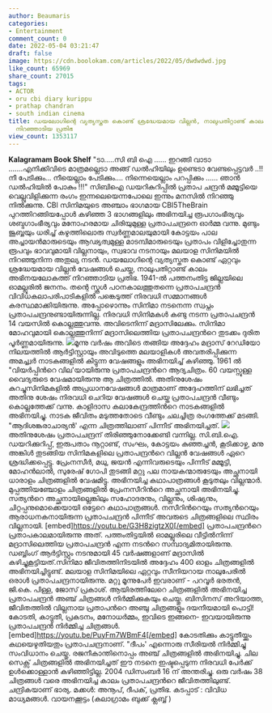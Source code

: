 ```yaml
---
author: Beaumaris
categories:
- Entertainment
comment_count: 0
date: 2022-05-04 03:21:47
draft: false
image: https://cdn.boolokam.com/articles/2022/05/dwdwdwd.jpg
like_count: 65969
share_count: 27015
tags:
- ACTOR
- oru cbi diary kurippu
- prathap chandran
- south indian cinema
title: ഡയലോഗിന്റെ വ്യത്യസ്തത കൊണ്ട് ശ്രദ്ധേയമായ വില്ലൻ, നാലുപതിറ്റാണ്ട് കാലം അഭിനയത്തിൽ
  നിറഞ്ഞാടിയ പ്രതിഭ
view_count: 1353117
---
```


**Kalagramam Book Shelf** "ടാ.....സി ബി ഐ ...... ഇറങ്ങി വാടാ .......എനിക്കിവിടെ മാത്രമല്ലെടാ അങ്ങ് ഡൽഹിയിലും ഉണ്ടെടാ വേണ്ടപ്പെട്ടവർ ..!! നീ പേടിക്കും... നീയെല്ലാം പേടിക്കും.... നിന്നെയെല്ലാം പറപ്പിക്കും ...... ഞാൻ ഡൽഹിയിൽ പോകും !!!" സിബിഐ ഡയറികുറിപ്പിൽ പ്രതാപ ചന്ദ്രൻ മമ്മൂട്ടിയെ വെല്ലുവിളിക്കുന്ന രംഗം ഇന്നലെയെന്നപോലെ ഇന്നും മനസിൽ നിറഞ്ഞു നിൽക്കുന്നു. CBl സിനിമയുടെ അഞ്ചാം ഭാഗമായ CBI5TheBrain പുറത്തിറങ്ങിയപ്പോൾ കഴിഞ്ഞ 3 ഭാഗങ്ങളിലും അഭിനയിച്ച രൂപഗാംഭീര്യവും ശബ്ദഗാംഭീര്യവും മനോഹരമായ ചിരിയുമുള്ള പ്രതാപചന്ദ്രനെ ഓർമ്മ വന്നു. മുണ്ടും ജൂബ്ബയും ധരിച്ച് കഴുത്തിലൊരു സ്വർണ്ണമാലയുമായി കോട്ടയം പാല അച്ചായൻമാരുടെയും ആഢ്യത്വമുള്ള മാടമ്പിമാരുടെയും പ്രതാപം വിളിച്ചോതുന്ന രൂപവും ഭാവവുമായി വില്ലനായും, സ്വഭാവ നടനായും മലയാള സിനിമയില്‍ നിറഞ്ഞുനിന്ന അതുല്യ നടന്‍. ഡയലോഗിന്റെ വ്യത്യസ്തത കൊണ്ട് ഏറ്റവും ശ്രദ്ധേയമായ വില്ലൻ വേഷങ്ങൾ ചെയ്ത, നാലുപതിറ്റാണ്ട് കാലം അഭിനയലോകത്ത് നിറഞ്ഞാടിയ പ്രതിഭ. 1941-ൽ പത്തനംതിട്ട ജില്ലയിലെ ഓമല്ലൂരിൽ ജനനം. തന്റെ സ്കൂൾ പഠനകാലത്തുതന്നെ പ്രതാപചന്ദ്രൻ വിവിധകലാപരിപാടികളിൽ പങ്കെടുത്ത് നിരവധി സമ്മാനങ്ങൾ കരസ്ഥമാക്കിയിരുന്നു. അപ്പോഴൊന്നും സിനിമാ നടനെന്ന സ്വപ്നം പ്രതാപചന്ദ്രനുണ്ടായിരുന്നില്ല. നിരവധി സിനിമകള്‍ കണ്ടു നടന്ന പ്രതാപചന്ദ്രന്‍ 14 വയസില്‍ കൊല്ലത്തുവന്നു. അവിടെനിന്ന് മദ്രാസിലേക്കും. സിനിമാ മോഹവുമായി കൊല്ലത്തുനിന്ന് മദ്രാസിലെത്തിയ പ്രതാപചന്ദ്രന്‍റെ തുടക്കം ദുരിത പൂര്‍ണ്ണമായിരുന്നു. ![](https://cdn.boolokam.com/articles/2022/05/dwdwdwd.jpg)മൂന്നു വര്‍ഷം അവിടെ തങ്ങിയ അദ്ദേഹം മദ്രാസ് റേഡിയോ നിലയത്തില്‍ ആര്‍ട്ടിസ്റ്റായും അവിടുത്തെ മലയാളികള്‍ അവതരിപ്പിക്കുന്ന അമച്ച്വര്‍ നാടകങ്ങളില്‍ കിട്ടുന്ന വേഷങ്ങളും അഭിനയിച്ച് കഴിഞ്ഞു. 1961 ല്‍ "വിയര്‍പ്പിന്‍റെ വില'യായിരുന്നു പ്രതാപചന്ദ്രന്‍റെ ആദ്യചിത്രം. 60 വയസ്സുള്ള വൈദ്യരുടെ വേഷമായിരുന്നു ആ ചിത്രത്തില്‍. അതിനുശേഷം കുറച്ചുസിനിമകളിൽ അപ്രധാനവേഷങ്ങൾ മാത്രമാണ് അദ്ദേഹത്തിന് ലഭിച്ചത് അതിനു ശേഷം നിരവധി ചെറിയ വേഷങ്ങള്‍ ചെയ്ത പ്രതാപചന്ദ്രന്‍ വീണ്ടും കൊല്ലത്തേക്ക് വന്നു. കാളിദാസ കലാകേന്ദ്രത്തിന്‍റെ നാടകങ്ങളില്‍ അഭിനയിച്ചു. നാടക ജീവിതം മടുത്തതോടെ വീണ്ടും ചലച്ചിത്ര രംഗത്തേക്ക് മടങ്ങി. "ആദിശങ്കരാചാര്യന്‍' എന്ന ചിത്രത്തിലാണ് പിന്നീട് അഭിനയിച്ചത്. ![](https://cdn.boolokam.com/articles/2022/05/fwfwfw.jpg)അതിനുശേഷം പ്രതാപചന്ദ്രന് തിരിഞ്ഞുനോക്കേണ്ടി വന്നില്ല. സി.ബി.ഐ. ഡയറിക്കുറിപ്പ്, ഇരുപതാം നൂറ്റാണ്ട്, സംഘം, കോട്ടയം കുഞ്ഞച്ചൻ, കൂടിക്കാഴ്ച, മനു അങ്കിൾ തുടങ്ങിയ സിനിമകളിലെ പ്രതാപന്ദ്രന്‍റെ വില്ലന്‍ വേഷങ്ങള്‍ ഏറെ ശ്രദ്ധിക്കപ്പെട്ടു. പ്രേംനസീർ, മധു, ജയൻ എന്നിവരുടെയും പിന്നീട് മമ്മൂട്ടി, മോഹൻലാൽ, സുരേഷ് ഗോപി തുടങ്ങി മറ്റു പല നായകന്മാരുടേയും അച്ഛനായി ധാരാളം ചിത്രങ്ങളില്‍ വേഷമിട്ടു. അഭിനയിച്ച കഥാപാത്രങ്ങള്‍ കൂടുതലും വില്ലന്മാര്‍. മുപ്പത്തിയഞ്ചോളം ചിത്രങ്ങളില്‍ പ്രേംനസീറിന്‍റെ അച്ഛനായി അഭിനയിച്ചു. സത്യന്‍റെ അച്ഛനായില്ലെങ്കിലും സഹോദരനും, വില്ലനും, ശിഷ്യനും, ചിറ്റപ്പനുമൊക്കെയായി ഒട്ടേറെ കഥാപാത്രങ്ങള്‍. നസീറിന്‍റെയും സത്യന്‍റെയും ആരാധനകനായിരുന്ന പ്രതാപചന്ദ്രന്‍ പിന്നീട് അവരുടെ ചിത്രങ്ങളിലെ സ്ഥിരം വില്ലനായി. [embed]https://youtu.be/G3H8zigtzX0[/embed] പ്രതാപചന്ദ്രന്‍റെ പ്രതാപകാലമായിരുന്നു അത്. പത്തംതിട്ടയില്‍ ഓമല്ലൂരിലെ വീട്ടില്‍നിന്ന് മദ്രാസിലെത്തിയ പ്രതാപചന്ദ്രന്‍ എന്ന നടന്‍റെ സമ്പാദ്യമിതായിരുന്നു.‍ ഡബ്ബിംഗ് ആര്‍ട്ടിസ്റ്റും നടനുമായി 45 വര്‍ഷങ്ങളാണ് മദ്രാസില്‍ കഴിച്ചുകൂട്ടിയത്.സിനിമാ ജീവിതത്തിനിടയില്‍ അദ്ദേഹം 400 ഓളം ചിത്രങ്ങളില്‍ അഭിനയിച്ചിട്ടുണ്ട്. മലയാള സിനിമയിലെ ഏറ്റവും സീനിയറായ നാലുപേരില്‍ ഒരാള്‍ പ്രതാപചന്ദ്രനായിരുന്നു. മറ്റു മൂന്നുപേര്‍ ഇവരാണ് - പറവൂര്‍ ഭരതന്‍, ജി.കെ. പിള്ള, ജോസ് പ്രകാശ്. ആയിരത്തിലേറെ ചിത്രങ്ങളില്‍ അഭിനയിച്ച പ്രതാപചന്ദ്രന്‍ അഞ്ച് ചിത്രങ്ങള്‍ നിര്‍മ്മിക്കുകയും ചെയ്തു. ബിസിനസ് അറിയാത്ത, ജീവിതത്തില്‍ വില്ലനായ പ്രതാപന്‍റെ അഞ്ചു ചിത്രങ്ങളും ദയനീയമായി പൊട്ടി! കോടതി, കാട്ടുതീ, പ്രകടനം, മനോധര്‍മ്മം, ഇവിടെ ഇങ്ങനെ- ഇവയായിരുന്നു പ്രതാപചന്ദ്രന്‍ നിര്‍മ്മിച്ച ചിത്രങ്ങള്‍. [embed]https://youtu.be/PuyFm7WBmF4[/embed] കോടതിക്കും കാട്ടുതീയ്ക്കും കഥയെഴുതിയതും പ്രതാപചന്ദ്രനാണ്. "ദീപം' എന്നൊരു സീരിയല്‍ നിര്‍മ്മിച്ചു സംവിധാനം ചെയ്തു. രജനീകാന്തിനൊപ്പം അഞ്ച് ചിത്രങ്ങളില്‍ അഭിനയിച്ചു. ചില സെക്സ് ചിത്രങ്ങളില്‍ അഭിനയിച്ചത് ഈ നടനെ ഇഷ്ടപ്പെടുന്ന നിരവധി പേർക്ക് ഉൾക്കൊള്ളാൻ കഴിഞ്ഞിട്ടില്ല. 2004 ഡിസംബര്‍ 16 ന് അന്തരിച്ചു. ഒരു വര്‍ഷം 38 ചിത്രങ്ങള്‍ വരെ അഭിനയിച്ച കാലം പ്രതാപചന്ദ്രന്‍റെ ജീവിതത്തിലുണ്ട്. ചന്ദ്രികയാണ് ഭാര്യ. മക്കള്‍: അനൂപ്, ദീപക്, പ്രതിഭ. കടപ്പാട് : വിവിധ മാധ്യമങ്ങൾ. വായനക്കൂട്ടം (കലാഗ്രാമം ബുക്ക്‌ ക്ലബ്ബ് )